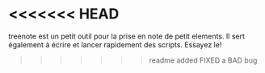 <<<<<<< HEAD
=======
treenote est un petit outil pour la prise en note de petit elements. Il sert également à écrire et lancer rapidement des scripts. Essayez le! 
>>>>>>> readme added
>>>>>>> FIXED a BAD bug
